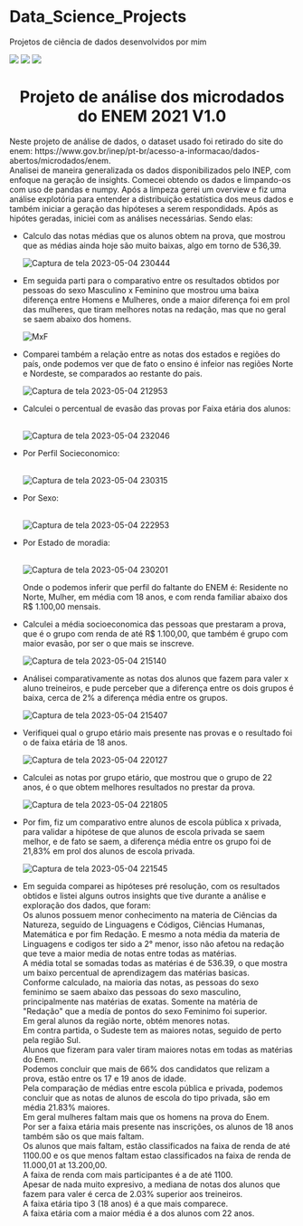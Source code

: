 # Data_Science_Projects 
Projetos de ciência de dados desenvolvidos por mim

<div display='inline'>
<img src="https://img.shields.io/pypi/status/V1"/>
<img src="https://img.shields.io/npm/l/react"/>
<img src="https://img.shields.io/github/stars/savioricardog?style=social"/>
</div>

<html>
<h1 align="center"> Projeto de análise dos microdados do ENEM 2021 V1.0</h1>
Neste projeto de análise de dados, o dataset usado foi retirado do site do enem: https://www.gov.br/inep/pt-br/acesso-a-informacao/dados-abertos/microdados/enem.<br>
Analisei de maneira generalizada os dados disponibilizados pelo INEP, com enfoque na geração de insights. Comecei obtendo os dados e limpando-os com uso de pandas e numpy. Após a limpeza gerei um overview e fiz uma análise explotória para entender a distribuição estatística dos meus dados e também iniciar a geração das hipóteses a serem respondidads. Após as hipótes geradas, iniciei com as análises necessárias. Sendo elas:

<body>
<ul>
<li> Calculo das notas médias que os alunos obtem na prova, que mostrou que as médias ainda hoje são muito baixas, algo em torno de 536,39.</li>
 
 ![Captura de tela 2023-05-04 230444](https://user-images.githubusercontent.com/102491585/236364190-8602cc4e-e0b8-4ccb-a1ca-58943445bca4.png)
 
<li>Em seguida parti para o comparativo entre os resultados obtidos por pessoas do sexo Masculino x Feminino que mostrou uma baixa diferença entre Homens e Mulheres, onde a maior diferença foi em prol das mulheres, que tiram melhores notas na redação, mas que no geral se saem abaixo dos homens. 
 
 ![MxF](https://user-images.githubusercontent.com/102491585/236349942-18ab5101-10e1-465a-a476-ece705cf0713.png)</li>
  
<li>Comparei também a relação entre as notas dos estados e regiões do país, onde podemos ver que de fato o ensino é infeior nas regiões Norte e Nordeste, se comparados ao restante do pais. </li>
  
 ![Captura de tela 2023-05-04 212953](https://user-images.githubusercontent.com/102491585/236356807-9f37342f-c37c-4f1a-90e0-010d58d8c4de.png)
  
<li>Calculei o percentual de evasão das provas por Faixa etária dos alunos:</li><br>
 
 ![Captura de tela 2023-05-04 232046](https://user-images.githubusercontent.com/102491585/236365415-2ac393cb-27ef-4728-a176-498216876b9a.png)

<li>Por Perfil Socieconomico:</li> <br> 

 ![Captura de tela 2023-05-04 230315](https://user-images.githubusercontent.com/102491585/236364063-6a5fe9df-cfab-4093-b8a6-c47d9e26cd71.png)

<li>Por Sexo:</li> <br>
 
 ![Captura de tela 2023-05-04 222953](https://user-images.githubusercontent.com/102491585/236361247-8d776a4d-e6f6-43a1-9216-7d4b0700cbf5.png)
 
<li>Por Estado de moradia:</li> <br>
 
 ![Captura de tela 2023-05-04 230201](https://user-images.githubusercontent.com/102491585/236363938-d2aca4f1-5b4f-4e3b-b1d6-90a268fc0847.png)
 
Onde o podemos inferir que perfil do faltante do ENEM é: Residente no Norte, Mulher, em média com 18 anos, e com renda familiar abaixo dos R$ 1.100,00 mensais. </li>
 
<li>Calculei a média socioeconomica das pessoas que prestaram a prova, que é o grupo com renda de até R$ 1.100,00, que também é grupo com maior evasão, por ser o que mais se inscreve. </li>
  
 ![Captura de tela 2023-05-04 215140](https://user-images.githubusercontent.com/102491585/236358394-47986060-5c13-435d-9de6-609742614839.png)

<li>Análisei comparativamente as notas dos alunos que fazem para valer x aluno treineiros, e pude perceber que a diferença entre os dois grupos é baixa, cerca de 2% a diferença média entre os grupos.</li>
 
 ![Captura de tela 2023-05-04 215407](https://user-images.githubusercontent.com/102491585/236358588-9e9b93b3-6cfc-4878-a5d3-4738ac8d6f1c.png)

<li>Verifiquei qual o grupo etário mais presente nas provas e o resultado foi o de faixa etária de 18 anos. </li>
  
 ![Captura de tela 2023-05-04 220127](https://user-images.githubusercontent.com/102491585/236360148-ae5a23d4-e508-4e3d-be12-97425c2f951e.png)

<li>Calculei as notas por grupo etário, que mostrou que o grupo de 22 anos, é o que obtem melhores resultados no prestar da prova.</li>
  
 ![Captura de tela 2023-05-04 221805](https://user-images.githubusercontent.com/102491585/236360369-976e1836-c490-4478-925b-e43d5fde8799.png)
  
<li>Por fim, fiz um comparativo entre alunos de escola pública x privada, para validar a hipótese de que alunos de escola privada se saem melhor, e de fato se saem, a diferença média entre os grupo foi de 21,83% em prol dos alunos de escola privada.</li>
  
 ![Captura de tela 2023-05-04 221545](https://user-images.githubusercontent.com/102491585/236360198-30b70c6c-84da-413f-98fe-4be0d0e78f5c.png)
 
<li> Em seguida comparei as hipóteses pré resolução, com os resultados obtidos e listei alguns outros insights que tive durante a análise e exploração dos dados, que foram: </li>
 Os alunos possuem menor conhecimento na materia de Ciências da Natureza, seguido de Linguagens e Códigos, Ciências Humanas, Matemática e por fim Redação. E mesmo a nota média da materia de Linguagens e codigos ter sido a 2° menor, isso não afetou na redação que teve a maior media de notas entre todas as matérias.<br>
 A média total se somadas todas as matérias é de 536.39, o que mostra um baixo percentual de aprendizagem das matérias basicas.<br>
 Conforme calculado, na maioria das notas, as pessoas do sexo feminimo se saem abaixo das pessoas do sexo masculino, principalmente nas matérias de exatas. Somente na matéria de "Redação" que a medía de pontos do sexo Feminimo foi superior.<br>
 Em geral alunos da região norte, obtém menores notas.<br>
 Em contra partida, o Sudeste tem as maiores notas, seguido de perto pela região Sul.<br>
 Alunos que fizeram para valer tiram maiores notas em todas as matérias do Enem.<br>
 Podemos concluir que mais de 66% dos candidatos que relizam a prova, estão entre os 17 e 19 anos de idade.<br>
 Pela comparação de médias entre escola pública e privada, podemos concluir que as notas de alunos de escola do tipo privada, são em média 21.83% maiores.<br>
 Em geral mulheres faltam mais que os homens na prova do Enem.<br>
 Por ser a faixa etária mais presente nas inscrições, os alunos de 18 anos também são os que mais faltam.<br>
 Os alunos que mais faltam, estão classificados na faixa de renda de até 1100.00 e os que menos faltam estao classificados na faixa de renda de 11.000,01 at 13.200,00.<br>
 A faixa de renda com mais participantes é a de até 1100.<br>
 Apesar de nada muito expresivo, a mediana de notas dos alunos que fazem para valer é cerca de 2.03% superior aos treineiros.<br>
 A faixa etária tipo 3 (18 anos) é a que mais comparece.<br>
 A faixa etária com a maior média é a dos alunos com 22 anos.

</ul>
</body>
</html>
